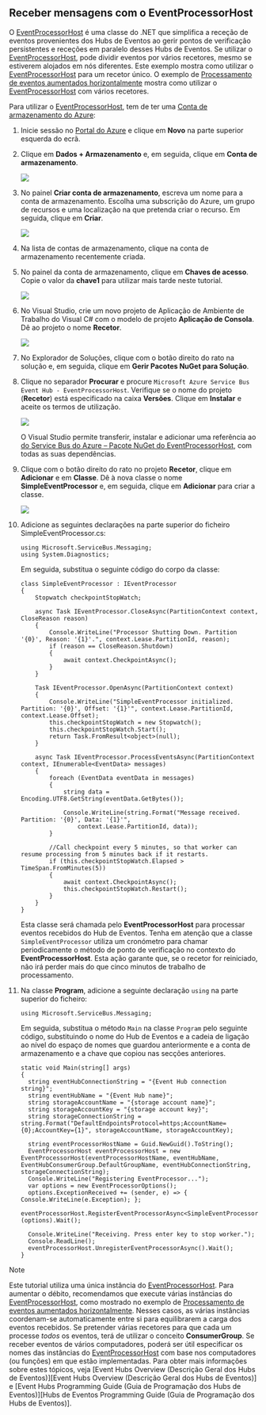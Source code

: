 ## <a name="receive-messages-with-eventprocessorhost"></a>Receber mensagens com o EventProcessorHost
O [EventProcessorHost][EventProcessorHost] é uma classe do .NET que simplifica a receção de eventos provenientes dos Hubs de Eventos ao gerir pontos de verificação persistentes e receções em paralelo desses Hubs de Eventos. Se utilizar o [EventProcessorHost][EventProcessorHost], pode dividir eventos por vários recetores, mesmo se estiverem alojados em nós diferentes. Este exemplo mostra como utilizar o [EventProcessorHost][EventProcessorHost] para um recetor único. O exemplo de [Processamento de eventos aumentados horizontalmente][Processamento de eventos aumentados horizontalmente] mostra como utilizar o [EventProcessorHost][EventProcessorHost] com vários recetores.

Para utilizar o [EventProcessorHost][EventProcessorHost], tem de ter uma [Conta de armazenamento do Azure][Conta de armazenamento do Azure]:

1. Inicie sessão no [Portal do Azure][Portal do Azure] e clique em **Novo** na parte superior esquerda do ecrã.
2. Clique em **Dados + Armazenamento** e, em seguida, clique em **Conta de armazenamento**.
   
    ![](./media/service-bus-event-hubs-getstarted-receive-ephcs/create-storage1.png)
3. No painel **Criar conta de armazenamento**, escreva um nome para a conta de armazenamento. Escolha uma subscrição do Azure, um grupo de recursos e uma localização na que pretenda criar o recurso. Em seguida, clique em **Criar**.
   
    ![](./media/service-bus-event-hubs-getstarted-receive-ephcs/create-storage2.png)
4. Na lista de contas de armazenamento, clique na conta de armazenamento recentemente criada.
5. No painel da conta de armazenamento, clique em **Chaves de acesso**. Copie o valor da **chave1** para utilizar mais tarde neste tutorial.
   
    ![](./media/service-bus-event-hubs-getstarted-receive-ephcs/create-storage3.png)
6. No Visual Studio, crie um novo projeto de Aplicação de Ambiente de Trabalho do Visual C# com o modelo de projeto **Aplicação de Consola**. Dê ao projeto o nome **Recetor**.
   
    ![](./media/service-bus-event-hubs-getstarted-receive-ephcs/create-receiver-csharp1.png)
7. No Explorador de Soluções, clique com o botão direito do rato na solução e, em seguida, clique em **Gerir Pacotes NuGet para Solução**.
8. Clique no separador **Procurar** e procure `Microsoft Azure Service Bus Event Hub - EventProcessorHost`. Verifique se o nome do projeto (**Recetor**) está especificado na caixa **Versões**. Clique em **Instalar** e aceite os termos de utilização.
   
    ![](./media/service-bus-event-hubs-getstarted-receive-ephcs/create-eph-csharp1.png)
   
    O Visual Studio permite transferir, instalar e adicionar uma referência ao [do Service Bus do Azure – Pacote NuGet do EventProcessorHost](https://www.nuget.org/packages/Microsoft.Azure.ServiceBus.EventProcessorHost), com todas as suas dependências.
9. Clique com o botão direito do rato no projeto **Recetor**, clique em **Adicionar** e em **Classe**. Dê à nova classe o nome **SimpleEventProcessor** e, em seguida, clique em **Adicionar** para criar a classe.
   
    ![](./media/service-bus-event-hubs-getstarted-receive-ephcs/create-receiver-csharp2.png)
10. Adicione as seguintes declarações na parte superior do ficheiro SimpleEventProcessor.cs:
    
     ```
     using Microsoft.ServiceBus.Messaging;
     using System.Diagnostics;
     ```
    
     Em seguida, substitua o seguinte código do corpo da classe:
    
     ```
     class SimpleEventProcessor : IEventProcessor
     {
         Stopwatch checkpointStopWatch;
    
         async Task IEventProcessor.CloseAsync(PartitionContext context, CloseReason reason)
         {
             Console.WriteLine("Processor Shutting Down. Partition '{0}', Reason: '{1}'.", context.Lease.PartitionId, reason);
             if (reason == CloseReason.Shutdown)
             {
                 await context.CheckpointAsync();
             }
         }
    
         Task IEventProcessor.OpenAsync(PartitionContext context)
         {
             Console.WriteLine("SimpleEventProcessor initialized.  Partition: '{0}', Offset: '{1}'", context.Lease.PartitionId, context.Lease.Offset);
             this.checkpointStopWatch = new Stopwatch();
             this.checkpointStopWatch.Start();
             return Task.FromResult<object>(null);
         }
    
         async Task IEventProcessor.ProcessEventsAsync(PartitionContext context, IEnumerable<EventData> messages)
         {
             foreach (EventData eventData in messages)
             {
                 string data = Encoding.UTF8.GetString(eventData.GetBytes());
    
                 Console.WriteLine(string.Format("Message received.  Partition: '{0}', Data: '{1}'",
                     context.Lease.PartitionId, data));
             }
    
             //Call checkpoint every 5 minutes, so that worker can resume processing from 5 minutes back if it restarts.
             if (this.checkpointStopWatch.Elapsed > TimeSpan.FromMinutes(5))
             {
                 await context.CheckpointAsync();
                 this.checkpointStopWatch.Restart();
             }
         }
     }
     ```
    
     Esta classe será chamada pelo **EventProcessorHost** para processar eventos recebidos do Hub de Eventos. Tenha em atenção que a classe `SimpleEventProcessor` utiliza um cronómetro para chamar periodicamente o método de ponto de verificação no contexto do **EventProcessorHost**. Esta ação garante que, se o recetor for reiniciado, não irá perder mais do que cinco minutos de trabalho de processamento.
11. Na classe **Program**, adicione a seguinte declaração `using` na parte superior do ficheiro:
    
     ```
     using Microsoft.ServiceBus.Messaging;
     ```
    
     Em seguida, substitua o método `Main` na classe `Program` pelo seguinte código, substituindo o nome do Hub de Eventos e a cadeia de ligação ao nível do espaço de nomes que guardou anteriormente e a conta de armazenamento e a chave que copiou nas secções anteriores. 
    
     ```
     static void Main(string[] args)
     {
       string eventHubConnectionString = "{Event Hub connection string}";
       string eventHubName = "{Event Hub name}";
       string storageAccountName = "{storage account name}";
       string storageAccountKey = "{storage account key}";
       string storageConnectionString = string.Format("DefaultEndpointsProtocol=https;AccountName={0};AccountKey={1}", storageAccountName, storageAccountKey);
    
       string eventProcessorHostName = Guid.NewGuid().ToString();
       EventProcessorHost eventProcessorHost = new EventProcessorHost(eventProcessorHostName, eventHubName, EventHubConsumerGroup.DefaultGroupName, eventHubConnectionString, storageConnectionString);
       Console.WriteLine("Registering EventProcessor...");
       var options = new EventProcessorOptions();
       options.ExceptionReceived += (sender, e) => { Console.WriteLine(e.Exception); };
       eventProcessorHost.RegisterEventProcessorAsync<SimpleEventProcessor>(options).Wait();
    
       Console.WriteLine("Receiving. Press enter key to stop worker.");
       Console.ReadLine();
       eventProcessorHost.UnregisterEventProcessorAsync().Wait();
     }
     ```

> [!NOTE]
> Este tutorial utiliza uma única instância do [EventProcessorHost][EventProcessorHost]. Para aumentar o débito, recomendamos que execute várias instâncias do [EventProcessorHost][EventProcessorHost], como mostrado no exemplo de [Processamento de eventos aumentados horizontalmente][Processamento de eventos aumentados horizontalmente]. Nesses casos, as várias instâncias coordenam-se automaticamente entre si para equilibrarem a carga dos eventos recebidos. Se pretender várias recetores para que cada um processe *todos* os eventos, terá de utilizar o conceito **ConsumerGroup**. Se receber eventos de vários computadores, poderá ser útil especificar os nomes das instâncias do [EventProcessorHost][EventProcessorHost] com base nos computadores (ou funções) em que estão implementadas. Para obter mais informações sobre estes tópicos, veja [Event Hubs Overview (Descrição Geral dos Hubs de Eventos)][Event Hubs Overview (Descrição Geral dos Hubs de Eventos)] e [Event Hubs Programming Guide (Guia de Programação dos Hubs de Eventos)][Hubs de Eventos Programming Guide (Guia de Programação dos Hubs de Eventos)].
> 
> 

<!-- Links -->
[Descrição Geral dos Hubs de Eventos]: ../articles/event-hubs/event-hubs-overview.md
[Guia de Programação dos Hubs de Eventos]: ../articles/event-hubs/event-hubs-programming-guide.md
[Processamento de eventos aumentados horizontalmente]: https://code.msdn.microsoft.com/Service-Bus-Event-Hub-45f43fc3
[Conta de Armazenamento do Azure]: ../articles/storage/storage-create-storage-account.md
[EventProcessorHost]: http://msdn.microsoft.com/library/azure/microsoft.servicebus.messaging.eventprocessorhost(v=azure.95).aspx
[Portal do Azure]: https://portal.azure.com

<!--HONumber=Nov16_HO2-->


